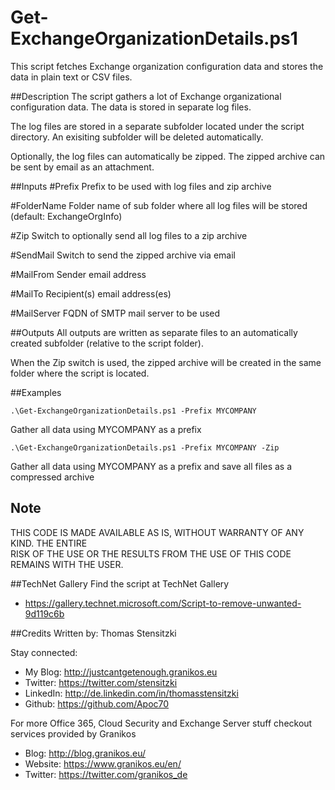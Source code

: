 # Get-ExchangeOrganizationDetails.ps1
This script fetches Exchange organization configuration data and stores the data in plain text or CSV files.

##Description
The script gathers a lot of Exchange organizational configuration data. The data is stored in separate log files.

The log files are stored in a separate subfolder located under the script directory. An exisiting subfolder will be deleted automatically.

Optionally, the log files can automatically be zipped. The zipped archive can be sent by email as an attachment.    

##Inputs
#Prefix
Prefix to be used with log files and zip archive

#FolderName
Folder name of sub folder where all log files will be stored (default: ExchangeOrgInfo)

#Zip
Switch to optionally send all log files to a zip archive

#SendMail
Switch to send the zipped archive via email

#MailFrom
Sender email address

#MailTo
Recipient(s) email address(es)

#MailServer
FQDN of SMTP mail server to be used


##Outputs
All outputs are written as separate files to an automatically created subfolder (relative to the script folder).

When the Zip switch is used, the zipped archive will be created in the same folder where the script is located.

##Examples
```
.\Get-ExchangeOrganizationDetails.ps1 -Prefix MYCOMPANY
```
Gather all data using MYCOMPANY as a prefix

```
.\Get-ExchangeOrganizationDetails.ps1 -Prefix MYCOMPANY -Zip
```
Gather all data using MYCOMPANY as a prefix and save all files as a compressed archive

## Note
THIS CODE IS MADE AVAILABLE AS IS, WITHOUT WARRANTY OF ANY KIND. THE ENTIRE  
RISK OF THE USE OR THE RESULTS FROM THE USE OF THIS CODE REMAINS WITH THE USER.

##TechNet Gallery
Find the script at TechNet Gallery
* https://gallery.technet.microsoft.com/Script-to-remove-unwanted-9d119c6b


##Credits
Written by: Thomas Stensitzki

Stay connected:

* My Blog: http://justcantgetenough.granikos.eu
* Twitter:	https://twitter.com/stensitzki
* LinkedIn:	http://de.linkedin.com/in/thomasstensitzki
* Github:	https://github.com/Apoc70

For more Office 365, Cloud Security and Exchange Server stuff checkout services provided by Granikos

* Blog:     http://blog.granikos.eu/
* Website:	https://www.granikos.eu/en/
* Twitter:	https://twitter.com/granikos_de